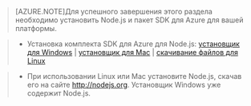 > [AZURE.NOTE]Для успешного завершения этого раздела необходимо установить Node.js и пакет SDK для Azure для вашей платформы.

>* Установка комплекта SDK для Azure для Node.js: <a href="http://go.microsoft.com/fwlink/?LinkId=254279">установщик для Windows</a> | <a href="http://go.microsoft.com/fwlink/?LinkId=253471">установщик для Mac</a> | <a href="http://go.microsoft.com/fwlink/?LinkId=253472">скачивание файлов для Linux</a></li>

>* При использовании Linux или Mac установите Node.js, скачав его на сайте <a href="http://nodejs.org">http://nodejs.org</a>. Установщик Windows уже содержит Node.js.

<!---HONumber=Oct15_HO3-->